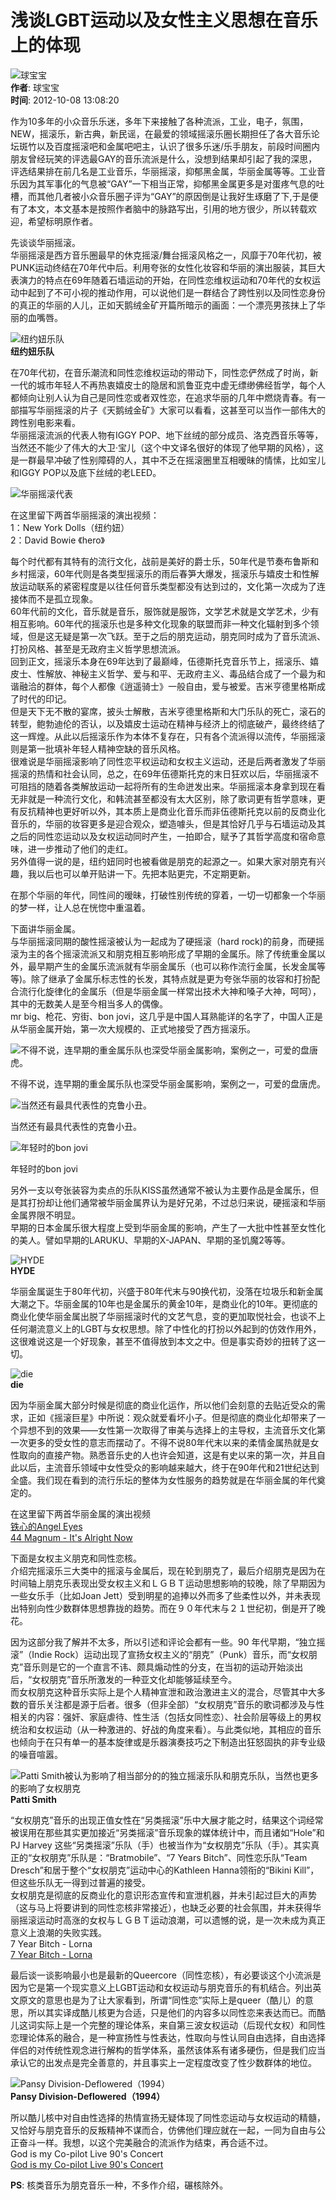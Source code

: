# 浅谈LGBT运动以及女性主义思想在音乐上的体现

![球宝宝](https://img3.doubanio.com/icon/u3670119-7.jpg)  
**作者**: 球宝宝  
**时间**: 2012-10-08 13:08:20  

作为10多年的小众音乐乐迷，多年下来接触了各种流派，工业，电子，氛围，NEW，摇滚乐，新古典，新民谣，在最爱的领域摇滚乐圈长期担任了各大音乐论坛斑竹以及百度摇滚吧和金属吧吧主，认识了很多乐迷/乐手朋友，前段时间圈内朋友曾经玩笑的评选最GAY的音乐流派是什么，没想到结果却引起了我的深思，评选结果排在前几名是工业音乐，华丽摇滚，抑郁黑金属，华丽金属等等。工业音乐因为其军事化的气息被“GAY”一下相当正常，抑郁黑金属更多是对蛋疼气息的吐槽，而其他几者被小众音乐圈子评为“GAY”的原因倒是让我好生琢磨了下,于是便有了本文，本文基本是按照作者脑中的脉路写出，引用的地方很少，所以转载欢迎，希望标明原作者。  

先谈谈华丽摇滚。  
华丽摇滚是西方音乐圈最早的休克摇滚/舞台摇滚风格之一，风靡于70年代初，被PUNK运动终结在70年代中后。利用夸张的女性化妆容和华丽的演出服装，其巨大表演力的特点在69年随着石墙运动的开始，在同性恋维权运动和70年代的女权运动中起到了不可小视的推动作用，可以说他们是一群结合了跨性别以及同性恋身份的真正的华丽的人儿，正如天鹅绒金矿开篇所暗示的画面：一个漂亮男孩抹上了华丽的血嘴唇。

![纽约妞乐队](https://img2.doubanio.com/view/note/l/public/p240519726-1.webp)  
**纽约妞乐队**  

在70年代初，在音乐潮流和同性恋维权运动的带动下，同性恋俨然成了时尚，新一代的城市年轻人不再热衷嬉皮士的隐居和凯鲁亚克中虚无缥缈佛经哲学，每个人都倾向让别人认为自己是同性恋或者双性恋，在追求华丽的几年中燃烧青春。有一部描写华丽摇滚的片子《天鹅绒金矿》大家可以看看，这甚至可以当作一部伟大的跨性别电影来看。  
华丽摇滚流派的代表人物有IGGY POP、地下丝绒的部分成员、洛克西音乐等等，当然还不能少了伟大的大卫·宝儿（这个中文译名很好的体现了他早期的风格），这是一群最早冲破了性别障碍的人，其中不乏在摇滚圈里互相暧昧的情愫，比如宝儿和IGGY POP以及底下丝绒的老LEED。

![华丽摇滚代表](https://img3.doubanio.com/view/note/l/public/p240519726-2.webp)  

在这里留下两首华丽摇滚的演出视频：  
1：New York Dolls（纽约妞）  
2：David Bowie 《hero》  

每个时代都有其特有的流行文化，战前是美好的爵士乐，50年代是节奏布鲁斯和乡村摇滚，60年代则是各类型摇滚乐的雨后春笋大爆发，摇滚乐与嬉皮士和性解放运动联系的紧密程度是以往任何音乐类型都没有达到过的，文化第一次成为了连接体而不是孤立现象。  
60年代前的文化，音乐就是音乐，服饰就是服饰，文学艺术就是文学艺术，少有相互影响。60年代的摇滚乐也是多种文化现象的联盟而非一种文化辐射到多个领域，但是这无疑是第一次飞跃。至于之后的朋克运动，朋克同时成为了音乐流派、打扮风格、甚至是无政府主义哲学思想流派。  
回到正文，摇滚乐本身在69年达到了最巅峰，伍德斯托克音乐节上，摇滚乐、嬉皮士、性解放、神秘主义哲学、爱与和平、无政府主义、毒品结合成了一个最为和谐融洽的群体，每个人都像《逍遥骑士》一般自由，爱与被爱。吉米亨德里格斯成了时代的印记。  
但是天下无不散的宴席，披头士解散，吉米亨德里格斯和大门乐队的死亡，滚石的转型，鲍勃迪伦的否认，以及嬉皮士运动在精神与经济上的彻底破产，最终终结了这一辉煌。从此以后摇滚乐作为本体不复存在，只有各个流派得以流传，华丽摇滚则是第一批填补年轻人精神空缺的音乐风格。  
很难说是华丽摇滚影响了同性恋平权运动和女权主义运动，还是后两者激发了华丽摇滚的热情和社会认同，总之，在69年伍德斯托克的末日狂欢以后，华丽摇滚不可阻挡的随着各类解放运动一起将所有的生命迸发出来。华丽摇滚本身拿到现在看无非就是一种流行文化，和韩流甚至都没有太大区别，除了歌词更有哲学意味，更有反抗精神也更好听以外，其本质上是商业化音乐而非伍德斯托克以前的反商业化音乐的，华丽的妆容更多是迎合观众，塑造噱头，但是其恰好几乎与石墙运动及其之后的同性恋运动以及女权运动同时产生，一拍即合，赋予了其哲学高度和宿命意味，进一步推动了他们的走红。  
另外值得一说的是，纽约妞同时也被看做是朋克的起源之一。如果大家对朋克有兴趣，我以后也可以单开贴讲一下。先把本贴更完，不定期更新。  

在那个华丽的年代，同性间的暧昧，打破性别传统的穿着，一切一切都象一个华丽的梦一样，让人总在恍惚中重温着。  

下面讲华丽金属。  
与华丽摇滚同期的酸性摇滚被认为一起成为了硬摇滚（hard rock)的前身，而硬摇滚为主的各个摇滚流派又和朋克相互影响形成了早期的金属乐。除了传统重金属以外，最早期产生的金属乐流派就有华丽金属乐（也可以称作流行金属，长发金属等等)。除了继承了金属乐标志性的长发，其特点就是更为夸张华丽的妆容和打扮配合流行化旋律化的金属乐（但是华丽金属一样常出技术大神和嗓子大神，呵呵），其中的无数美人是至今相当多人的偶像。  
mr big、枪花、穷街、bon jovi，这几乎是中国人耳熟能详的名字了，中国人正是从华丽金属开始，第一次大规模的、正式地接受了西方摇滚乐。  

![不得不说，连早期的重金属乐队也深受华丽金属影响，案例之一，可爱的盘唐虎。](https://img3.doubanio.com/view/note/l/public/p240519726-3.webp)

不得不说，连早期的重金属乐队也深受华丽金属影响，案例之一，可爱的盘唐虎。  

![当然还有最具代表性的克鲁小丑。](https://img9.doubanio.com/view/note/large/public/p240519726-4.jpg)

当然还有最具代表性的克鲁小丑。  

![年轻时的bon jovi](https://img9.doubanio.com/view/note/l/public/p240519726-5.webp)  

年轻时的bon jovi  

另外一支以夸张装容为卖点的乐队KISS虽然通常不被认为主要作品是金属乐，但是其打扮却让他们通常被华丽金属界认为是好兄弟，不过总归来说，硬摇滚和华丽金属界限不明显。  
早期的日本金属乐很大程度上受到华丽金属的影响，产生了一大批中性甚至女性化的美人。譬如早期的LARUKU、早期的X-JAPAN、早期的圣饥魔2等等。

![HYDE](https://img9.doubanio.com/view/note/l/public/p240519726-6.webp)  
**HYDE**  

华丽金属诞生于80年代初，兴盛于80年代末与90换代初，没落在垃圾乐和新金属大潮之下。华丽金属的10年也是金属乐的黄金10年，是商业化的10年。更彻底的商业化使华丽金属出脱了华丽摇滚时代的文艺气息，变的更加取悦社会，也谈不上任何潮流意义上的LGBT与女权思想。除了中性化的打扮以外起到的仿效作用外，这很难说这是一个好现象，甚至不值得放到本文之中。但是事实奇妙的扭转了这一切。

![die](https://img3.doubanio.com/view/note/l/public/p240519726-7.webp)  
**die**  

因为华丽金属大部分时候是彻底的商业化运作，所以他们会刻意的去贴近受众的需求，正如《摇滚巨星》中所说：观众就爱看坏小子。但是彻底的商业化却带来了一个异想不到的效果——女性第一次取得了审美与选择上的主导权，主流音乐文化第一次更多的受女性的意志而摆动了。不得不说80年代末以来的柔情金属热就是女性取向的直接产物。熟悉音乐史的人也许会知道，这是有史以来的第一次，并且自此以后，主流音乐领域中女性受众的影响越来越大，终于在90年代和21世纪达到全盛。我们现在看到的流行乐坛的整体为女性服务的趋势就是在华丽金属的年代奠定的。  

在这里留下两首华丽金属的演出视频  
[铁心的Angel Eyes](http://video.sina.com.cn/v/b/11801338-1298996642.html)  
[44 Magnum - It's Alright Now](http://v.youku.com/v_show/id_XMzMwMzQ5ODQw.html)  

下面是女权主义朋克和同性恋核。  
介绍完摇滚乐三大类中的摇滚与金属后，现在轮到朋克了，最后介绍朋克是因为在时间轴上朋克乐表现出受女权主义和ＬＧＢＴ运动思想影响的较晚，除了早期因为一些女乐手（比如Joan Jett）受到明星的追捧以外而多了些柔性以外，并未表现出特别向性少数群体思想靠拢的趋势。而在９０年代末与２１世纪初，倒是开了晚花。  

因为这部分我了解并不太多，所以引述和评论会都有一些。90 年代早期，“独立摇滚”（Indie Rock）运动出现了宣扬女权主义的“朋克”（Punk）音乐，而“女权朋克”音乐则是它的一个直言不讳、颇具煽动性的分支，在当初的运动开始淡出后，“女权朋克”音乐所激发的一种亚文化却能够延续至今。  
而女权朋克这种音乐实际上是个人精神宣泄和政治激进主义的混合，尽管其中大多数的音乐关注都是源于后者。很多（但非全部）“女权朋克”音乐的歌词都涉及与性相关的内容：强奸、家庭虐待、性生活（包括女同性恋）、社会阶层等级上的男权统治和女权运动（从一种激进的、好战的角度来看）。与此类似地，其相应的音乐也倾向于在只有单一的基本旋律或是乐器演奏技巧之下制造出狂怒固执的非专业级的噪音喧嚣。

![Patti Smith被认为影响了相当部分的的独立摇滚乐队和朋克乐队，当然也更多的影响了女权朋克](https://img1.doubanio.com/view/note/l/public/p240519726-8.webp)  
**Patti Smith**  

“女权朋克”音乐的出现正值女性在“另类摇滚”乐中大展才能之时，结果这个词经常被误用在那些其实更加接近“另类摇滚”音乐现象的媒体统计中，而且诸如“Hole”和PJ Harvey 这些“另类摇滚”乐队（手）也被当作为“女权朋克”乐队（手）。其实真正的“女权朋克”乐队是：“Bratmobile”、“7 Years Bitch”、同性恋乐队“Team Dresch”和居于整个“女权朋克”运动中心的Kathleen Hanna领衔的“Bikini Kill”，但这些乐队无一得到过普遍的接受。  
女权朋克是彻底的反商业化的意识形态宣传和宣泄机器，并未引起过巨大的声势（这与马上将要讲到的同性恋核非常接近），也缺乏必要的社会氛围，并未获得华丽摇滚运动时高涨的女权与ＬＧＢＴ运动浪潮，可以遗憾的说，是一次未成为真正意义上浪潮的失败实践。  
7 Year Bitch - Lorna  
[7 Year Bitch - Lorna](http://www.tudou.com/programs/view/9aPScvjoipw/)  

最后谈一谈影响最小也是最新的Queercore（同性恋核），有必要谈这个小流派是因为它是第一个现实意义上LGBT运动和女权运动与朋克音乐的有机结合。列出英文原文的意思也是为了让大家看到，所谓“同性恋”实际上是queer（酷儿）的意思，所以其实译成酷儿核更为合适，只是他们的内容多以同性恋来表达而已。而酷儿这词实际上是一个完整的理论体系，来自第三波女权运动（后现代女权）和同性恋理论体系的融合，是一种宣扬性与性表达，性取向与性认同自由选择，自由选择伴侣的对传统性观念进行解构的哲学体系，虽然该体系有诸多硬伤，但是我们应当承认它的出发点是完全善意的，并且事实上一定程度改变了性少数群体的地位。

![Pansy Division-Deflowered（1994）](https://img1.doubanio.com/view/note/large/public/p240519726-9.jpg)  
**Pansy Division-Deflowered（1994）**  

所以酷儿核中对自由性选择的热情宣扬无疑体现了同性恋运动与女权运动的精髓，又恰好与朋克音乐的反叛精神不谋而合，仿佛他们理应就在一起，一同为自由与公正奋斗一样。我想，以这个完美融合的流派作为结束，再合适不过。  
God is my Co-pilot Live 90's Concert  
[God is my Co-pilot Live 90's Concert](http://v.youku.com/v_show/id_XMTQ5Njg4ODUy.html)  

**PS**: 核类音乐为朋克音乐一种，不多作介绍，碾核除外。